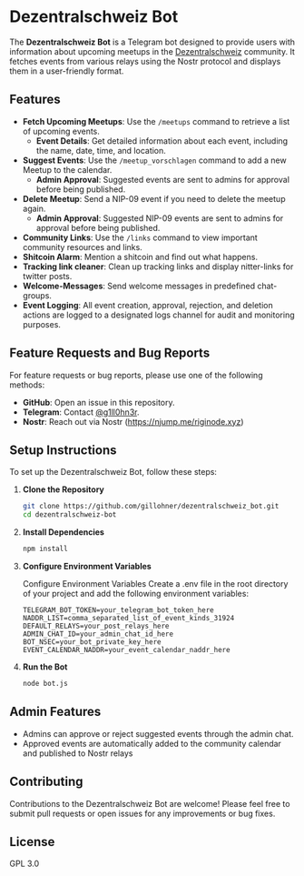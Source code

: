 # Dezentralschweiz Bot

The **Dezentralschweiz Bot** is a Telegram bot designed to provide users with information about upcoming meetups in the [Dezentralschweiz](https://dezentralschweiz.ch/) community. It fetches events from various relays using the Nostr protocol and displays them in a user-friendly format.

## Features

- **Fetch Upcoming Meetups**: Use the `/meetups` command to retrieve a list of upcoming events.
  - **Event Details**: Get detailed information about each event, including the name, date, time, and location.
- **Suggest Events**: Use the `/meetup_vorschlagen` command to add a new Meetup to the calendar.
  - **Admin Approval**: Suggested events are sent to admins for approval before being published.
- **Delete Meetup**: Send a NIP-09 event if you need to delete the meetup again.
  - **Admin Approval**: Suggested NIP-09 events are sent to admins for approval before being published.
- **Community Links**: Use the `/links` command to view important community resources and links.
- **Shitcoin Alarm**: Mention a shitcoin and find out what happens.
- **Tracking link cleaner**: Clean up tracking links and display nitter-links for twitter posts.
- **Welcome-Messages**: Send welcome messages in predefined chat-groups.
- **Event Logging**: All event creation, approval, rejection, and deletion actions are logged to a designated logs channel for audit and monitoring purposes.

## Feature Requests and Bug Reports

For feature requests or bug reports, please use one of the following methods:

- **GitHub**: Open an issue in this repository.
- **Telegram**: Contact [@g1ll0hn3r](https://t.me/g1ll0hn3r).
- **Nostr**: Reach out via Nostr (https://njump.me/riginode.xyz)

## Setup Instructions

To set up the Dezentralschweiz Bot, follow these steps:

1. **Clone the Repository**
   ```bash
   git clone https://github.com/gillohner/dezentralschweiz_bot.git
   cd dezentralschweiz-bot
   ```
2. **Install Dependencies**
   ```bash
   npm install
   ```
3. **Configure Environment Variables**

   Configure Environment Variables Create a .env file in the root directory of your project and add the following environment variables:

   ```text
   TELEGRAM_BOT_TOKEN=your_telegram_bot_token_here
   NADDR_LIST=comma_separated_list_of_event_kinds_31924
   DEFAULT_RELAYS=your_post_relays_here
   ADMIN_CHAT_ID=your_admin_chat_id_here
   BOT_NSEC=your_bot_private_key_here
   EVENT_CALENDAR_NADDR=your_event_calendar_naddr_here
   ```

4. **Run the Bot**
   ```bash
   node bot.js
   ```

## Admin Features

- Admins can approve or reject suggested events through the admin chat.
- Approved events are automatically added to the community calendar and published to Nostr relays

## Contributing

Contributions to the Dezentralschweiz Bot are welcome! Please feel free to submit pull requests or open issues for any improvements or bug fixes.

## License

GPL 3.0
